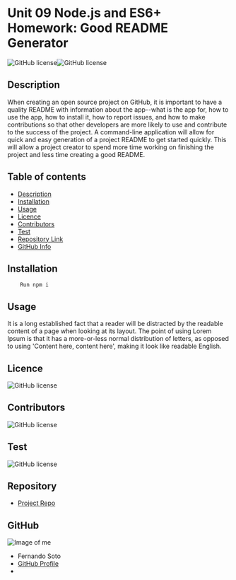 
# **Unit 09 Node.js and ES6+ Homework: Good README Generator**

![GitHub license](https://img.shields.io/badge/license-MIT-blue.svg)![GitHub license](https://img.shields.io/badge/Made%20by-%40hoffman1200-orange)

## Description 

When creating an open source project on GitHub, it is important to have a quality README with information about the app--what is the app for, how to use the app, how to install it, how to report issues, and how to make contributions so that other developers are more likely to use and contribute to the success of the project. A command-line application will allow for quick and easy generation of a project README to get started quickly. This will allow a project creator to spend more time working on finishing the project and less time creating a good README.

## Table of contents

- [Description](#Description)
- [Installation](#Installation)
- [Usage](#Usage)
- [Licence](#Licence)
- [Contributors](#Contributors)
- [Test](#Test)
- [Repository Link](#Repository)
- [GitHub Info](#GitHub) 


## Installation

        Run npm i

## Usage

It is a long established fact that a reader will be distracted by the readable content of a page when looking at its layout. The point of using Lorem Ipsum is that it has a more-or-less normal distribution of letters, as opposed to using 'Content here, content here', making it look like readable English. 

## Licence

![GitHub license](https://img.shields.io/badge/license-MIT-blue.svg)

## Contributors

![GitHub license](https://img.shields.io/badge/Made%20by-%40hoffman1200-orange)

## Test

![GitHub license](https://img.shields.io/badge/test-100%25-success)


## Repository

- [Project Repo](https://github.com/hoffman1200/Homework-09)

## GitHub

![Image of me](https://avatars1.githubusercontent.com/u/61527225?v=4)
- Fernando Soto
- [GitHub Profile](https://github.com/hoffman1200)
- <null>

